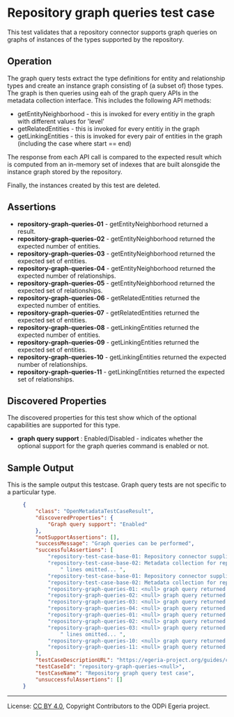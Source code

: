 <!-- SPDX-License-Identifier: CC-BY-4.0 -->
<!-- Copyright Contributors to the ODPi Egeria project. -->

# Repository graph queries test case

This test validates that a repository connector supports graph queries on graphs of instances of the types supported by the repository.

## Operation

The graph query tests extract the type definitions for entity and relationship types and create an instance graph consisting of (a subset of)
those types. The graph is then queries using eah of the graph query APIs in the metadata collection interface. This includes the following
API methods:
* getEntityNeighborhood - this is invoked for every entitiy in the graph with different values for 'level'
* getRelatedEntities - this is invoked for every entitiy in the graph
* getLinkingEntities - this is invoked for every pair of entities in the graph (including the case where start == end)

The response from each API call is compared to the expected result which is computed from an in-memory set of indexes that are built alonsgide
the instance graph stored by the repository.

Finally, the instances created by this test are deleted.


## Assertions

* **repository-graph-queries-01** - getEntityNeighborhood returned a result.
* **repository-graph-queries-02** - getEntityNeighborhood returned the expected number of entities.
* **repository-graph-queries-03** - getEntityNeighborhood returned the expected set of entities.
* **repository-graph-queries-04** - getEntityNeighborhood returned the expected number of relationships.
* **repository-graph-queries-05** - getEntityNeighborhood returned the expected set of relationships.
* **repository-graph-queries-06** - getRelatedEntities returned the expected number of entities.
* **repository-graph-queries-07** - getRelatedEntities returned the expected set of entities.
* **repository-graph-queries-08** - getLinkingEntities returned the expected number of entities.
* **repository-graph-queries-09** - getLinkingEntities returned the expected set of entities.
* **repository-graph-queries-10** - getLinkingEntities returned the expected number of relationships.
* **repository-graph-queries-11** - getLinkingEntities returned the expected set of relationships.


## Discovered Properties

The discovered properties for this test show which of the optional capabilities are supported for this type.

* **graph query support** : Enabled/Disabled - indicates whether the optional support for the graph queries command is enabled or not.

## Sample Output

This is the sample output this testcase. Graph query tests are not specific to a particular type.

```json
     {
         "class": "OpenMetadataTestCaseResult",
         "discoveredProperties": {
             "Graph query support": "Enabled"
         },
         "notSupportAssertions": [],
         "successMessage": "Graph queries can be performed",
         "successfulAssertions": [
             "repository-test-case-base-01: Repository connector supplied to conformance suite.",
             "repository-test-case-base-02: Metadata collection for repository connector supplied to conformance suite.",
                 " lines omitted... ",
             "repository-test-case-base-01: Repository connector supplied to conformance suite.",
             "repository-test-case-base-02: Metadata collection for repository connector supplied to conformance suite.",
             "repository-graph-queries-01: <null> graph query returned a result.",
             "repository-graph-queries-02: <null> graph query returned the expected number of entities.",
             "repository-graph-queries-03: <null> graph query returned all the expected entities.",
             "repository-graph-queries-04: <null> graph query returned the expected number of relationships.",
             "repository-graph-queries-01: <null> graph query returned a result.",
             "repository-graph-queries-02: <null> graph query returned the expected number of entities.",
             "repository-graph-queries-03: <null> graph query returned all the expected entities.",
                 " lines omitted... ",
             "repository-graph-queries-10: <null> graph query returned the expected number of relationships.",
             "repository-graph-queries-11: <null> graph query returned all the expected relationships."
         ],
         "testCaseDescriptionURL": "https://egeria-project.org/guides/cts/repository-workbench/test-cases/repository-graph-queries-test-case.md",
         "testCaseId": "repository-graph-queries-<null>",
         "testCaseName": "Repository graph query test case",
         "unsuccessfulAssertions": []
     }
```


----
License: [CC BY 4.0](https://creativecommons.org/licenses/by/4.0/),
Copyright Contributors to the ODPi Egeria project.